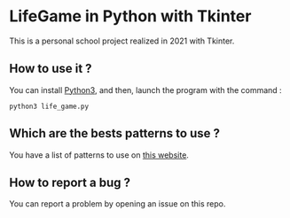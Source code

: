 # LifeGame in Python with Tkinter

This is a personal school project realized in 2021 with Tkinter.

## How to use it ?
You can install [Python3](https://www.python.org/download/releases/3.0/), and then, launch the program with the command :
```shell
python3 life_game.py
```

## Which are the bests patterns to use ?
You have a list of patterns to use on [this website](http://game-of-life.daneaiulian.com/patterns).

## How to report a bug ?
You can report a problem by opening an issue on this repo.